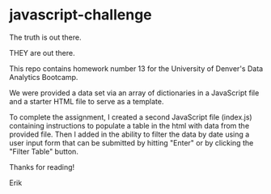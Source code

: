 # javascript-challenge

The truth is out there.

THEY are out there.

This repo contains homework number 13 for the University of Denver's Data Analytics Bootcamp.

We were provided a data set via an array of dictionaries in a JavaScript file and a starter HTML file to serve as a template.

To complete the assignment, I created a second JavaScript file (index.js) containing instructions to populate a table in the html with data from the provided file.  Then I added in the ability to filter the data by date using a user input form that can be submitted by hitting "Enter" or by clicking the "Filter Table" button.

Thanks for reading!

Erik